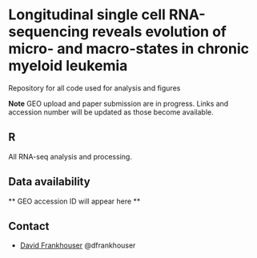 # Longitudinal single cell RNA-sequencing reveals evolution of micro- and macro-states in chronic myeloid leukemia

Repository for all code used for analysis and figures

 **Note** GEO upload and paper submission are in progress. Links and accession number will be updated as those become available.

## R

All RNA-seq analysis and processing.

## Data availability
** GEO accession ID will appear here **

## Contact

- [David Frankhouser](mailto:dfrankhouse@coh.org) @dfrankhouser
